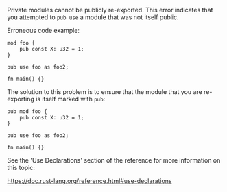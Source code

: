 Private modules cannot be publicly re-exported. This error indicates that you
attempted to `pub use` a module that was not itself public.

Erroneous code example:

```compile_fail,E0365
mod foo {
    pub const X: u32 = 1;
}

pub use foo as foo2;

fn main() {}
```

The solution to this problem is to ensure that the module that you are
re-exporting is itself marked with `pub`:

```
pub mod foo {
    pub const X: u32 = 1;
}

pub use foo as foo2;

fn main() {}
```

See the 'Use Declarations' section of the reference for more information
on this topic:

https://doc.rust-lang.org/reference.html#use-declarations
